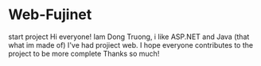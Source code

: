 # Web-Fujinet
start project
Hi everyone!
Iam Dong Truong, i like ASP.NET and Java (that what im made of)
I've had projiect web. I hope everyone contributes to the project to be more complete
Thanks so much!
